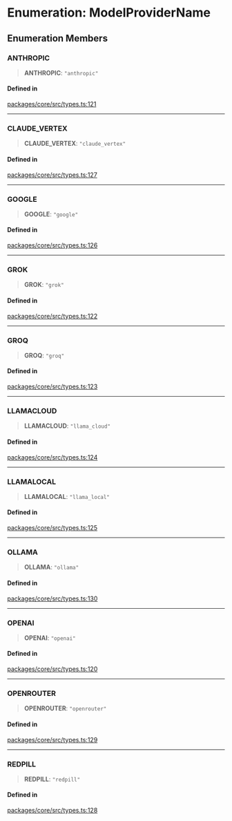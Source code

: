 # Enumeration: ModelProviderName

## Enumeration Members

### ANTHROPIC

> **ANTHROPIC**: `"anthropic"`

#### Defined in

[packages/core/src/types.ts:121](https://github.com/8bitsats/eliza/blob/b6c06b96b915454d08a65f46cfdce8da763cbf85/packages/core/src/types.ts#L121)

***

### CLAUDE\_VERTEX

> **CLAUDE\_VERTEX**: `"claude_vertex"`

#### Defined in

[packages/core/src/types.ts:127](https://github.com/8bitsats/eliza/blob/b6c06b96b915454d08a65f46cfdce8da763cbf85/packages/core/src/types.ts#L127)

***

### GOOGLE

> **GOOGLE**: `"google"`

#### Defined in

[packages/core/src/types.ts:126](https://github.com/8bitsats/eliza/blob/b6c06b96b915454d08a65f46cfdce8da763cbf85/packages/core/src/types.ts#L126)

***

### GROK

> **GROK**: `"grok"`

#### Defined in

[packages/core/src/types.ts:122](https://github.com/8bitsats/eliza/blob/b6c06b96b915454d08a65f46cfdce8da763cbf85/packages/core/src/types.ts#L122)

***

### GROQ

> **GROQ**: `"groq"`

#### Defined in

[packages/core/src/types.ts:123](https://github.com/8bitsats/eliza/blob/b6c06b96b915454d08a65f46cfdce8da763cbf85/packages/core/src/types.ts#L123)

***

### LLAMACLOUD

> **LLAMACLOUD**: `"llama_cloud"`

#### Defined in

[packages/core/src/types.ts:124](https://github.com/8bitsats/eliza/blob/b6c06b96b915454d08a65f46cfdce8da763cbf85/packages/core/src/types.ts#L124)

***

### LLAMALOCAL

> **LLAMALOCAL**: `"llama_local"`

#### Defined in

[packages/core/src/types.ts:125](https://github.com/8bitsats/eliza/blob/b6c06b96b915454d08a65f46cfdce8da763cbf85/packages/core/src/types.ts#L125)

***

### OLLAMA

> **OLLAMA**: `"ollama"`

#### Defined in

[packages/core/src/types.ts:130](https://github.com/8bitsats/eliza/blob/b6c06b96b915454d08a65f46cfdce8da763cbf85/packages/core/src/types.ts#L130)

***

### OPENAI

> **OPENAI**: `"openai"`

#### Defined in

[packages/core/src/types.ts:120](https://github.com/8bitsats/eliza/blob/b6c06b96b915454d08a65f46cfdce8da763cbf85/packages/core/src/types.ts#L120)

***

### OPENROUTER

> **OPENROUTER**: `"openrouter"`

#### Defined in

[packages/core/src/types.ts:129](https://github.com/8bitsats/eliza/blob/b6c06b96b915454d08a65f46cfdce8da763cbf85/packages/core/src/types.ts#L129)

***

### REDPILL

> **REDPILL**: `"redpill"`

#### Defined in

[packages/core/src/types.ts:128](https://github.com/8bitsats/eliza/blob/b6c06b96b915454d08a65f46cfdce8da763cbf85/packages/core/src/types.ts#L128)
